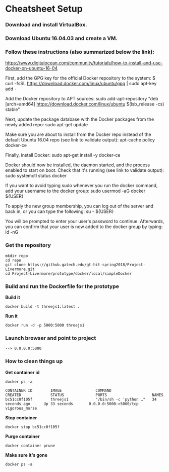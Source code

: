 # Cheatsheet Setup

### Download and install VirtualBox. 
### Download Ubuntu 16.04.03 and create a VM.
### Follow these instructions (also summarized below the link):
https://www.digitalocean.com/community/tutorials/how-to-install-and-use-docker-on-ubuntu-16-04

First, add the GPG key for the official Docker repository to the system:
$ curl -fsSL https://download.docker.com/linux/ubuntu/gpg | sudo apt-key add -

Add the Docker repository to APT sources:
sudo add-apt-repository "deb [arch=amd64] https://download.docker.com/linux/ubuntu $(lsb_release -cs) stable"

Next, update the package database with the Docker packages from the newly added repo:
sudo apt-get update

Make sure you are about to install from the Docker repo instead of the default Ubuntu 16.04 repo (see link to validate output):
apt-cache policy docker-ce

Finally, install Docker:
sudo apt-get install -y docker-ce

Docker should now be installed, the daemon started, and the process enabled to start on boot. Check that it's running (see link to validate output):
sudo systemctl status docker

If you want to avoid typing sudo whenever you run the docker command, add your username to the docker group:
sudo usermod -aG docker ${USER}

To apply the new group membership, you can log out of the server and back in, or you can type the following:
su - ${USER}

You will be prompted to enter your user's password to continue. Afterwards, you can confirm that your user is now added to the docker group by typing:
id -nG

### Get the repository

```
mkdir repo
cd repo
git clone https://github.gatech.edu/gt-hit-spring2018/Project-Livermore.git
cd Project-Livermore/prototype/docker/local/simpleDocker
```

### Build and run the Dockerfile for the prototype

**Build it**

```docker build -t threejs1:latest .```

**Run it**

```docker run -d -p 5000:5000 threejs1```

### Launch browser and point to project

```--> 0.0.0.0:5000```

### How to clean things up

**Get container id**

```docker ps -a```

```
CONTAINER ID        IMAGE               COMMAND                  CREATED             STATUS              PORTS                    NAMES
bc51cc0f105f        threejs1            "/bin/sh -c 'python …"   34 seconds ago      Up 33 seconds       0.0.0.0:5000->5000/tcp   vigorous_morse
```

**Stop container**

```docker stop bc51cc0f105f```

**Purge container**

```docker container prune```

**Make sure it's gone**

```docker ps -a```


